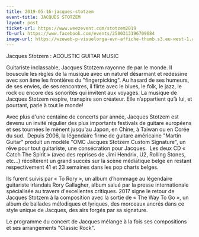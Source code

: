```yaml
---
title: 2019-05-16-jacques-stotzem
event-title: JACQUES STOTZEM
layout: post
ticket-url: https://www.weezevent.com/stotzem2019
fb-url: https://www.facebook.com/events/2500313196709684
image-url: https://wzeweb-p-visuelorga-evn-affiche-thumb.s3.eu-west-1.amazonaws.com/affiche_427072.thumb53700.1551010505.jpg
---
```

Jacques Stotzem : ACOUSTIC GUITAR MUSIC

Guitariste inclassable, Jacques Stotzem rayonne de par le monde. Il bouscule les règles de la musique avec un naturel désarmant et redessine avec son âme les frontières du "fingerpicking". Au hasard de ses humeurs, de ses envies, de ses rencontres, il flirte avec le blues, le folk, le jazz, le rock ou encore des sonorités qui invitent aux voyages. La musique de Jacques Stotzem respire, transpire son créateur. Elle n’appartient qu’à lui, et pourtant, parle à tout le monde!

Avec plus d'une centaine de concerts par année, Jacques Stotzem est devenu un invité régulier des plus importants festivals de guitare européens et ses tournées le mènent jusqu'au Japon, en Chine, à Taiwan ou en Corée du sud.  Depuis 2006, la légendaire firme de guitare américaine "Martin Guitar" produit un modèle "OMC Jacques Stotzem Custom Signature", un rêve pour tout guitariste, une consécration pour Jacques.  Les deux CD « Catch The Spirit » (avec des reprises de Jimi Hendrix, U2, Rolling Stones, etc...) récoltèrent un grand succès sur la scène médiatique belge en restant respectivement 41 et 23 semaines dans les pop charts belges.

Ils furent suivis par « To Rory », un album d’hommage au légendaire guitariste irlandais Rory Gallagher, album salué par la presse internationale spécialisée au travers d'excellentes critiques. 2017 signe le retour de Jacques Stotzem à la composition avec la sortie de « The Way To Go », un album de ballades mélodiques et lyriques, des morceaux ancrés dans ce style unique de Jacques, des airs forgés par sa signature.

Le programme du concert de Jacques mélange à la fois ses compositions et ses arrangements "Classic Rock".
